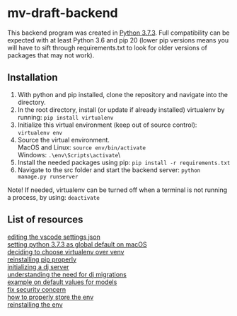 # mv-draft-backend
This backend program was created in [Python 3.7.3](https://www.python.org/downloads/release/python-373/). Full compatibility can be expected with at least Python 3.6 and pip 20 (lower pip versions means you will have to sift through requirements.txt to look for older versions of packages that may not work).

## Installation
1. With python and pip installed, clone the repository and navigate into the directory.
2. In the root directory, install (or update if already installed) virtualenv by running: `pip install virtualenv`
3. Initialize this virtual environment (keep out of source control): `virtualenv env`
4. Source the virtual environment.\
MacOS and Linux: `source env/bin/activate`\
Windows: `.\env\Scripts\activate`\
5. Install the needed packages using pip: `pip install -r requirements.txt`
6. Navigate to the src folder and start the backend server: `python manage.py runserver`

Note! If needed, virtualenv can be turned off when a terminal is not running a process, by using: `deactivate`


## List of resources
[editing the vscode settings json](https://supunkavinda.blog/vscode-editing-settings-json#workspace)\
[setting python 3.7.3 as global default on macOS](https://opensource.com/article/19/5/python-3-default-mac)\
[deciding to choose virtualenv over venv](https://stackoverflow.com/questions/41573587/what-is-the-difference-between-venv-pyvenv-pyenv-virtualenv-virtualenvwrappe)\
[reinstalling pip properly](https://ahmadawais.com/install-pip-macos-os-x-python/)\
[initializing a dj server](https://docs.djangoproject.com/en/3.1/intro/tutorial01/)\
[understanding the need for dj migrations](https://docs.djangoproject.com/en/3.1/ref/django-admin/#django-admin-migrate)\
[example on default values for models](https://tutorial.djangogirls.org/en/django_models/)\
[fix security concern](https://stackoverflow.com/questions/31883505/how-to-i-hide-my-secret-key-using-virtualenv-and-django/31883650#31883650)\
[how to properly store the env](https://docs.activestate.com/platform/projects/requirements-txt/)\
[reinstalling the env](https://stackoverflow.com/questions/9586346/virtualenv-and-source-version-control)